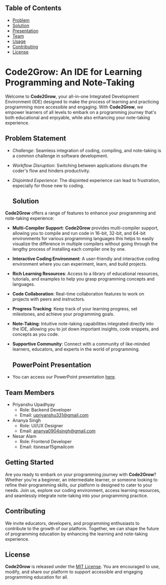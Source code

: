 ## Table of Contents

- [Problem](#Problem)
- [Solution](#Solution)
- [Presentation](#Presentation)
- [Team](#Team)
- [Usage](#usage)
- [Contributing](#contributing)
- [License](#license)


# Code2Grow: An IDE for Learning Programming and Note-Taking

Welcome to **Code2Grow**, your all-in-one Integrated Development Environment (IDE) designed to make the process of learning and practicing programming more accessible and engaging. With **Code2Grow**, we empower learners of all levels to embark on a programming journey that's both educational and enjoyable, while also enhancing your note-taking experience.


## Problem Statement
- *Challenge*: Seamless integration of coding, compiling, and note-taking is a common challenge in software development.
- *Workflow Disruption*: Switching between applications disrupts the coder's flow and hinders productivity.
- *Disjointed Experience*: The disjointed experience can lead to frustration, especially for those new to coding.


  ## Solution

**Code2Grow** offers a range of features to enhance your programming and note-taking experience:

- **Multi-Compiler Support**: **Code2Grow** provides multi-compiler support, allowing you to compile and run code in 16-bit, 32-bit, and 64-bit environments for various programming languages this helps to easily visualize the difference in multiple compilers without going through the lengthy process of installing each compiler one by one.

- **Interactive Coding Environment**: A user-friendly and interactive coding environment where you can experiment, learn, and build projects.

- **Rich Learning Resources**: Access to a library of educational resources, tutorials, and examples to help you grasp programming concepts and languages.

- **Code Collaboration**: Real-time collaboration features to work on projects with peers and instructors.

- **Progress Tracking**: Keep track of your learning progress, set milestones, and achieve your programming goals.

- **Note-Taking**: Intuitive note-taking capabilities integrated directly into the IDE, allowing you to jot down important insights, code snippets, and concepts as you code.

- **Supportive Community**: Connect with a community of like-minded learners, educators, and experts in the world of programming.

  ## PowerPoint Presentation
- You can access our PowerPoint presentation [here](https://github.com/Code2Grow/Code2Grow/blob/master/c2g.pdf).  


## Team Members
- Priyanshu Upadhyay
  - Role: Backend Developer
  - Email: upriyanshu331@gmail.com
- Ananya Singh
  - Role: UI/UX Designer
  - Email: ananya0904singh@gmail.com
- Nesar Alam
  - Role: Frontend Developer
  - Email: itsnesar15gmailcom


## Getting Started

Are you ready to embark on your programming journey with **Code2Grow**? Whether you're a beginner, an intermediate learner, or someone looking to refine their programming skills, our platform is designed to cater to your needs. Join us, explore our coding environment, access learning resources, and seamlessly integrate note-taking into your programming practice.

## Contributing

We invite educators, developers, and programming enthusiasts to contribute to the growth of our platform. Together, we can shape the future of programming education by enhancing the learning and note-taking experience.

## License

**Code2Grow** is released under the [MIT License](https://opensource.org/licenses/MIT). You are encouraged to use, modify, and share our platform to support accessible and engaging programming education for all.

